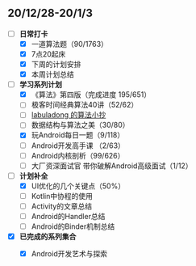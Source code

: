 ## 20/12/28-20/1/3
- [ ] **日常打卡**
  - [x] 一道算法题（90/1763）
  - [x] 7点20起床
  - [x] 下周的计划安排
  - [x] 本周计划总结
- [ ] **学习系列计划**
  - [x] 《算法》第四版（完成进度 195/651）
  - [ ] 极客时间经典算法40讲（52/62）
  - [ ] [labuladong 的算法小抄](https://labuladong.gitbook.io/algo/)
  - [ ] 数据结构与算法之美（30/80）
  - [x] 玩Android每日一题（9/118）
  - [ ] Android开发高手课 （2/63）
  - [ ] Android内核剖析（99/626）
  - [ ] 大厂资深面试官 带你破解Android高级面试（1/12）
- [ ] **计划补全**
   - [x] UI优化的几个关键点（50%）
   - [ ] Kotlin中协程的使用
   - [ ] Activity的文章总结
   - [ ] Android的Handler总结
   - [ ] Android的Binder机制总结
- [x] **已完成的系列集合**
  - [x] Android开发艺术与探索
  
